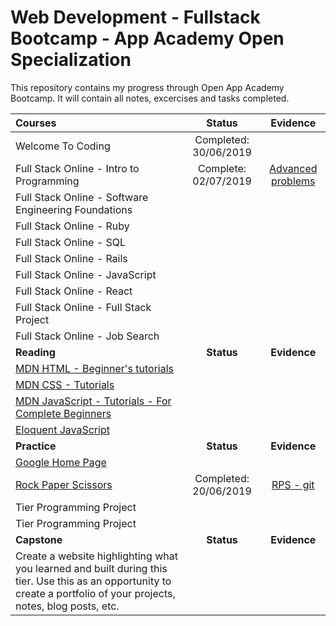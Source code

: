 # Web Development - Fullstack Bootcamp - App Academy Open Specialization

This repository contains my progress through Open App Academy Bootcamp. It will contain all notes, excercises and tasks completed.

| Courses                                                                                                                                                               |        Status         |                                             Evidence                                             |
| :-------------------------------------------------------------------------------------------------------------------------------------------------------------------- | :-------------------: | :----------------------------------------------------------------------------------------------: |
| Welcome To Coding                                                                                                                                                     | Completed: 30/06/2019 |                                                                                                  |
| Full Stack Online - Intro to Programming                                                                                                                              | Complete: 02/07/2019  | [Advanced problems](https://github.com/rafbo26/open_appacademy/blob/master) |
| Full Stack Online - Software Engineering Foundations                                                                                                                  |                       |                                                                                                  |
| Full Stack Online - Ruby                                                                                                                                              |                       |                                                                                                  |
| Full Stack Online - SQL                                                                                                                                               |                       |                                                                                                  |
| Full Stack Online - Rails                                                                                                                                             |                       |                                                                                                  |
| Full Stack Online - JavaScript                                                                                                                                        |                       |                                                                                                  |
| Full Stack Online - React                                                                                                                                             |                       |                                                                                                  |
| Full Stack Online - Full Stack Project                                                                                                                                |                       |                                                                                                  |
| Full Stack Online - Job Search                                                                                                                                        |                       |                                                                                                  |
| **Reading**                                                                                                                                                           |      **Status**       |                                           **Evidence**                                           |
| [MDN HTML - Beginner's tutorials](https://developer.mozilla.org/en-US/docs/Web/HTML#Beginner's_tutorials)                                                             |                       |                                                                                                  |
| [MDN CSS - Tutorials](https://developer.mozilla.org/en-US/docs/Web/CSS#Tutorials)                                                                                     |                       |                                                                                                  |
| [MDN JavaScript - Tutorials - For Complete Beginners](https://developer.mozilla.org/en-US/docs/Web/JavaScript#For_complete_beginners)                                 |                       |                                                                                                  |
| [Eloquent JavaScript](https://eloquentjavascript.net/)                                                                                                                |                       |                                                                                                  |
| **Practice**                                                                                                                                                          |      **Status**       |                                           **Evidence**                                           |
| [Google Home Page](https://www.theodinproject.com/courses/web-development-101/lessons/html-css)                                                                       |                       |                                                                                                  |
| [Rock Paper Scissors](https://www.theodinproject.com/courses/web-development-101/lessons/rock-paper-scissors)                                                         | Completed: 20/06/2019 |             [RPS - git](https://github.com/rafbo26/Rock-Paper-Scissors-Odin-Project)             |
| Tier Programming Project                                                                                                                                              |                       |                                                                                                  |
| Tier Programming Project                                                                                                                                              |                       |                                                                                                  |
| **Capstone**                                                                                                                                                          |      **Status**       |                                           **Evidence**                                           |
| Create a website highlighting what you learned and built during this tier. Use this as an opportunity to create a portfolio of your projects, notes, blog posts, etc. |                       |                                                                                                  |
